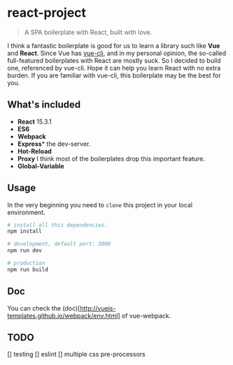 # react-project

> A SPA boilerplate with React, built with love.

I think a fantastic boilerplate is good for us to learn a library such like **Vue** and **React**. Since Vue has [vue-cli](https://github.com/vuejs-templates/webpack), and in my personal opinion, the so-called full-featured boilerplates with React are mostly suck. So I decided to build one, referenced by vue-cli. Hope it can help you learn React with no extra burden. If you are familiar with vue-cli, this boilerplate may be the best for you.

## What's included
 - **React** 15.3.1
 - **ES6**
 - **Webpack**
 - **Express*** the dev-server.
 - **Hot-Reload**
 - **Proxy** I think most of the boilerplates drop this important feature.
 - **Global-Variable**

## Usage

In the very beginning you need to `clone` this project in your local environment.
```bash
# install all this dependencies.
npm install

# development, default port: 3000
npm run dev

# production
npm run build
```

## Doc

You can check the (doc)[http://vuejs-templates.github.io/webpack/env.html]
 of vue-webpack.

## TODO

[] testing
[] eslint
[] multiple css pre-processors
